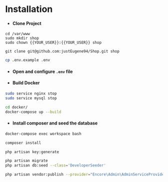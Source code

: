 # Installation
* #### Clone Project

```
cd /var/www
sudo mkdir shop
sudo chown {{YOUR_USER}}:{{YOUR_USER}} shop

git clone git@github.com:justEugene94/Shop.git shop
```

```bash
cp .env.example .env
```

* #### Open and configure `.env` file

* #### Build Docker

```bash
sudo service nginx stop
sudo service mysql stop

cd docker/
docker-compose up --build
```

* #### Install composer and seed the database

```bash
docker-compose exec workspace bash

composer install

php artisan key:generate

php artisan migrate
php artisan db:seed --class='DeveloperSeeder'

php artisan vendor:publish --provider="Encore\Admin\AdminServiceProvider"
```
